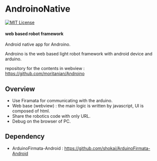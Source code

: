 # AndroinoNative

[![MIT License](http://img.shields.io/badge/license-MIT-blue.svg?style=flat)](LICENSE)

#### web based robot framework  ####

Android native app for Androino.

Androino is the web based light robot framework with android device and arduino. 

repository for the contents in webview : https://github.com/moritanian/Androino

## Overview
- Use Firamata for communicating with the arduino.
- Web base (webview) : the main logic is written by javascript, UI is composed of html.  
- Share the robotics code with only URL.
- Debug on the browser of PC.


## Dependency
- ArduinoFirmata-Android : https://github.com/shokai/ArduinoFirmata-Android

